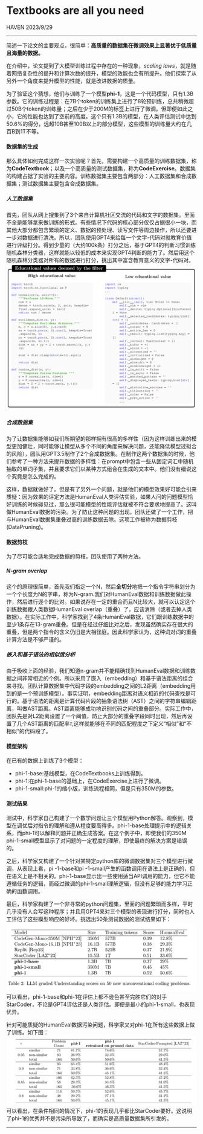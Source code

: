 # Textbooks are all you need
HAVEN 2023/9/29

---
简述一下论文的主要观点，很简单：**高质量的数据集在微调效果上显著优于低质量且海量的数据。**

在介绍中，论文提到了大模型训练过程中存在的一种现象，*scaling laws*，就是随着网络复杂性的提升和计算次数的提升，模型的效能也会有所提升。他们探索了从另外一个角度来提升模型的性能，就是改进数据的质量。

为了验证这个猜想，他们与训练了一个模型**phi-1**，这是一个代码模型，只有1.3B参数。它的训练过程是：在7B个token的训练集上进行了8轮预训练，总共稍微超过50B个token的训练量；之后在少于200M的标签上进行了微调。但即便如此之小，它的性能也达到了空前的高度。这个只有1.3B的模型，在人类评估测试中达到50.6%的得分，远超10B甚至100B以上的部分模型，这些模型的训练量大约在几百B到1T不等。
#### 数据集的生成
那么具体如何完成这样一次实验呢？首先，需要构建一个高质量的训练数据集，称为**CodeTextbook**；以及一个高质量的测试数据集，称为**CodeExercise**。数据集的构建占据了实验的主要内容。训练数据集主要包含两部分：人工数据集和合成数据集；测试数据集主要包含合成数据集。
##### 人工数据集
首先，团队从网上搜集到了3个来自计算机社区交流的代码和文字的数据集。里面不全是能够拿来做训练的形式。有些情况下代码的核心部分仅仅占据很小一块，而其他大部分都包含繁琐的定义、数据的预处理、读写文件等周边操作，所以还要进一步对数据进行清洗。所以，团队使用GPT4来给每一个文字-代码对就教育价值进行评级打分。得到少量的（大约100k条）打分之后，基于GPT4的判断习惯训练随机森林分类器，这样就能以较低的成本来实现GPT4判断的能力了。然后用这个随机森林分类器对所有的数据进行打分，挑出其中富含教育意义的文字-代码对。
![textbook1](imgs/textbooks-1.png)
##### 合成数据集
为了让数据集能够如我们所期望的那样拥有很高的多样性（因为这样训练出来的模型更加健壮，同时能够让模型从多个不同的角度来解决问题，还能降低模型过拟合的风险），团队用GPT3.5制作了2个合成数据集。在制作这两个数据集的时候，他们参考了一种方法来提升数据的多样性：在prompt中包含一些从固定词汇中随机抽取的单词子集，并且要求它们以某种方式组合在生成的文本中。他们没有细说这个究竟是怎么完成的。

这样，数据就做好了。但是有了另外一个问题，就是他们的模型效果好可能会引来质疑：因为效果的评定方法是HumanEval人类评估实验，如果人问的问题模型恰好训练的时候碰见过，那么很可能模型的性能评估就被不符合要求地提高了。这叫做HumanEval数据的污染。为了防止这种问题的出现，团队还做了一个工作，把与HumanEval数据集重叠过高的训练数据去除。这项工作被称为数据剪枝(DataPruning)。

#### 数据剪枝
为了尽可能合适地完成数据的剪枝，团队使用了两种方法。
##### N-gram overlap
这个的原理很简单，首先我们指定一个N，然后**全切分**地把一个指令字符串划分为一个个长度为N的字串，称为N-gram.我们对HumanEval数据和训练数据做此操作，然后进行逐个的比对。如果说存在一定的重合而且N比较大，就可以认定这个训练数据跟人类数据HumanEval overlap（重叠）了，应该消除（或者去掉人类数据）。在实际工作中，科学家找到了4条HumanEval数据，它们跟训练数据中的至少1条存在13-gram重叠。但是在经过仔细比对之后，发现虽然确实存在很大的重叠，但是两个指令的含义仍旧是大相径庭。因此科学家认为，这种词对词的重叠计算方法是不够严谨的。

##### 嵌入和基于语法的相似度分析
由于吸收上面的经验，我们知道n-gram并不能精确找到HumanEval数据和训练数据之间非常相近的个例。所以采用了嵌入（embedding）和基于语法距离的组合来寻找。团队计算数据集中代码字段的embedding之间的L2距离（embedding用到的是一个预训练模型）。事实证明，embedding距离对语义相近的代码查找是可行的。基于语法的距离是计算代码片段的抽象语法树（AST）之间的字符串编辑距离，叫做AST距离。AST距离能够成功地识别代码之间的重叠部分。实际工作中，团队先是对L2距离设置了一个阈值，防止大部分的重叠字段同时出现，然后再设置了几个AST距离的匹配率$\tau$,这样就能够在不同的匹配程度之下定义“相似”和“不相似”的代码段了。
#### 模型架构
在已有的数据上训练了3个模型：

- phi-1-base:基线模型，在CodeTextbooks上训练得到。
- phi-1:在phi-1-base的基础上，在CodeExercise上进行了微调。
- phi-1-small:phi-1的缩小版，训练流程相同，但是只有350M的参数。

#### 测试结果
测试中，科学家自己构建了一个数学问题让三个模型用Python解答。观察到，模型在调优后对指令的理解和遵从程度要高得多。phi-1-base处理提示中的逻辑关系，而phi-1可以解释问题并正确生成答案。在这个例子中，即使我们的350M phi-1-small模型显示了对问题的一定程度的理解，即使最终的解决方案是错误的。

之后，科学家又构建了一个针对某特定python库的微调数据集对三个模型进行微调，从表现上看，pi -1-base和pi -1-small产生的函数调用在语法上是正确的，但在语义上是不相关的。phi-1-base显示出一些使用适当API调用的能力，但它不能遵循任务的逻辑，而经过微调的phi-1-small理解逻辑，但没有足够的能力学习正确的函数调用。

最后，科学家构建了一个非寻常的python问题集，里面的问题繁琐而多样，平时几乎没有人会写这种程序；并且用GPT4来对三个模型的表现进行打分，同时也人工评估了这些模型响应的好坏。挑选出50条测试数据的测试结果如下：
![textbook2](imgs/textbook-2.png)
可以看出，phi-1-base和phi-1在评估上都不逊色甚至完胜它们的对手StarCoder，不论是GPT4评估还是人类评估。即便是最小的phi-1-small，也表现优异。

针对可能质疑的HumanEval数据污染问题，科学家又对phi-1在所有这些数据上做了训练。如下图：
![textbook3](imgs/textbook-3.png)
可以看出，在条件相同的情况下，phi-1的表现几乎都比StarCoder要好。这说明了phi-1的优秀并不是污染所导致了，而确实是高质量数据集所引发的。

----
